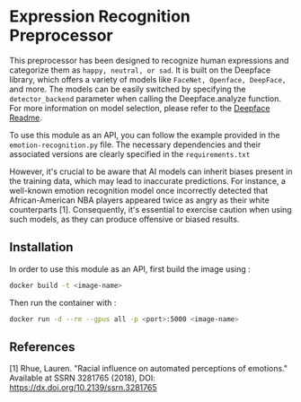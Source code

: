 # Expression Recognition Preprocessor

This preprocessor has been designed to recognize human expressions and categorize them as `happy, neutral, or sad`. It is built on the Deepface library, which offers a variety of models like `FaceNet, Openface, DeepFace,` and more. The models can be easily switched by specifying the `detector_backend` parameter when calling the Deepface.analyze function. For more information on model selection, please refer to the [Deepface Readme](https://github.com/serengil/deepface).

To use this module as an API, you can follow the example provided in the `emotion-recognition.py` file. The necessary dependencies and their associated versions are clearly specified in the `requirements.txt`

However, it's crucial to be aware that AI models can inherit biases present in the training data, which may lead to inaccurate predictions. For instance, a well-known emotion recognition model once incorrectly detected that African-American NBA players appeared twice as angry as their white counterparts [1]. Consequently, it's essential to exercise caution when using such models, as they can produce offensive or biased results.


## Installation

In order to use this module as an API, first build the image using :

```bash
docker build -t <image-name>
```

Then run the container with :

```bash
docker run -d --rm --gpus all -p <port>:5000 <image-name>
```

## References
[1] Rhue, Lauren. "Racial influence on automated perceptions of emotions." Available at SSRN 3281765 (2018), DOI: https://dx.doi.org/10.2139/ssrn.3281765

